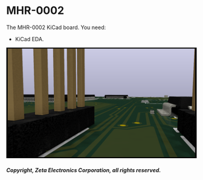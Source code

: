 # MHR-0002

The MHR-0002 KiCad board.
You need:

- KiCad EDA.

![Stylish preview](Undroid.png)

##### Copyright, Zeta Electronics Corporation, all rights reserved.

